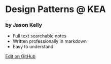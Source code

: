 # Design Patterns @ KEA
### by Jason Kelly

- Full text searchable notes
- Written professionally in markdown
- Easy to understand

[Edit on GitHub](https://github.com/jasonkellydk/design-patterns/)